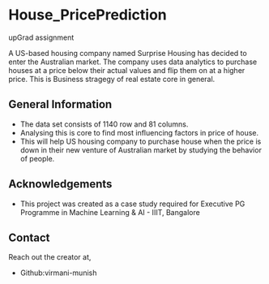 # House_PricePrediction
upGrad assignment

A US-based housing company named Surprise Housing has decided to enter the Australian market. The company uses data analytics to purchase houses at a price below their actual values and flip them on at a higher price. This is Business stragegy of real estate core in general.
## General Information
- The data set consists of 1140 row and 81 columns.
- Analysing this is core to find most influencing factors in price of house.
- This will help US housing company to purchase house when the price is down in their new venture of Australian market by studying the behavior of people.
## Acknowledgements
- This project was created as a case study required for Executive PG Programme in Machine Learning & AI - IIIT, Bangalore
## Contact
Reach out the creator at,
- Github:virmani-munish
